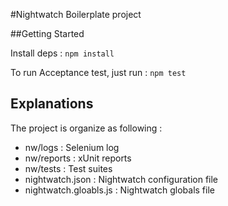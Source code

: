 #Nightwatch Boilerplate project

##Getting Started

Install deps :
`npm install`

To run Acceptance test, just run :
`npm test`

## Explanations

The project is organize as following :
 * nw/logs : Selenium log
 * nw/reports : xUnit reports
 * nw/tests : Test suites
 * nightwatch.json : Nightwatch configuration file
 * nightwatch.gloabls.js : Nightwatch globals file

